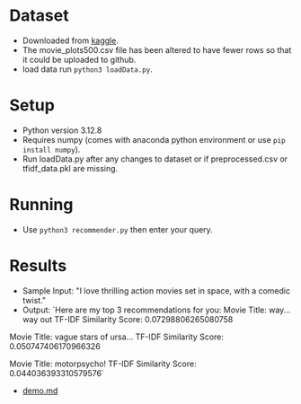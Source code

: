 # Dataset

- Downloaded from [kaggle](https://www.kaggle.com/datasets/kartikeychauhan/movie-plots).
- The movie_plots500.csv file has been altered to have fewer rows so that it could be uploaded to github.
- load data run `python3 loadData.py`.

# Setup

- Python version 3.12.8
- Requires numpy (comes with anaconda python environment or use `pip install numpy`).
- Run loadData.py after any changes to dataset or if preprocessed.csv or tfidf_data.pkl are missing.

# Running

- Use `python3 recommender.py` then enter your query.

# Results

- Sample Input: "I love thrilling action movies set in space, with a comedic twist."
- Output:
`Here are my top  3  recommendations for you:
Movie Title:  way... way out
TF-IDF Similarity Score:  0.07298806265080758

Movie Title:  vague stars of ursa...
TF-IDF Similarity Score:  0.050747406170966326

Movie Title:  motorpsycho!
TF-IDF Similarity Score:  0.044036393310579576`
- [demo.md](https://github.com/user-attachments/files/18924064/demo.md)

